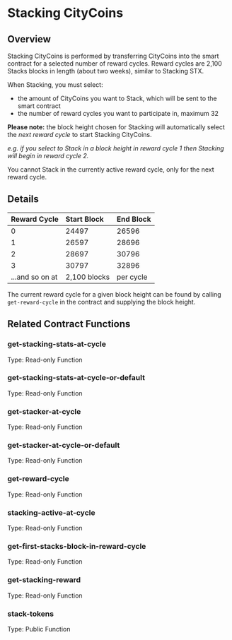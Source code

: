 # Stacking CityCoins

## Overview

Stacking CityCoins is performed by transferring CityCoins into the smart contract for a selected number of reward cycles. Reward cycles are 2,100 Stacks blocks in length \(about two weeks\), similar to Stacking STX.

When Stacking, you must select:

* the amount of CityCoins you want to Stack, which will be sent to the smart contract
* the number of reward cycles you want to participate in, maximum 32

**Please note:** the block height chosen for Stacking will automatically select the _next reward cycle_ to start Stacking CityCoins.

_e.g. if you select to Stack in a block height in reward cycle 1 then Stacking will begin in reward cycle 2._

You cannot Stack in the currently active reward cycle, only for the next reward cycle.

## Details

| Reward Cycle | Start Block | End Block |
| :--- | :--- | :--- |
| 0 | 24497 | 26596 |
| 1 | 26597 | 28696 |
| 2 | 28697 | 30796 |
| 3 | 30797 | 32896 |
| ...and so on at | 2,100 blocks | per cycle |

The current reward cycle for a given block height can be found by calling `get-reward-cycle` in the contract and supplying the block height.

## Related Contract Functions

### get-stacking-stats-at-cycle

Type: Read-only Function

### get-stacking-stats-at-cycle-or-default

Type: Read-only Function

### get-stacker-at-cycle

Type: Read-only Function

### get-stacker-at-cycle-or-default

Type: Read-only Function

### get-reward-cycle

Type: Read-only Function

### stacking-active-at-cycle

Type: Read-only Function

### get-first-stacks-block-in-reward-cycle

Type: Read-only Function

### get-stacking-reward

Type: Read-only Function

### stack-tokens

Type: Public Function

